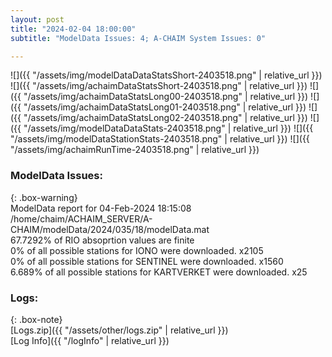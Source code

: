 ```yaml
---
layout: post
title: "2024-02-04 18:00:00"
subtitle: "ModelData Issues: 4; A-CHAIM System Issues: 0"

---
```


![]({{ "/assets/img/modelDataDataStatsShort-2403518.png" | relative_url }})
![]({{ "/assets/img/achaimDataStatsShort-2403518.png" | relative_url }})
![]({{ "/assets/img/achaimDataStatsLong00-2403518.png" | relative_url }})
![]({{ "/assets/img/achaimDataStatsLong01-2403518.png" | relative_url }})
![]({{ "/assets/img/achaimDataStatsLong02-2403518.png" | relative_url }})
![]({{ "/assets/img/modelDataDataStats-2403518.png" | relative_url }})
![]({{ "/assets/img/modelDataStationStats-2403518.png" | relative_url }})
![]({{ "/assets/img/achaimRunTime-2403518.png" | relative_url }})


### ModelData Issues:  
  
{: .box-warning}  
 ModelData report for 04-Feb-2024 18:15:08   
 /home/chaim/ACHAIM_SERVER/A-CHAIM/modelData/2024/035/18/modelData.mat   
 67.7292% of RIO absoprtion values are finite   
 0% of all possible stations for IONO were downloaded. x2105   
 0% of all possible stations for SENTINEL were downloaded. x1560   
 6.689% of all possible stations for KARTVERKET were downloaded. x25   
  


### Logs:  
  
{: .box-note}  
[Logs.zip]({{ "/assets/other/logs.zip" | relative_url }})  
[Log Info]({{ "/logInfo" | relative_url }})  
